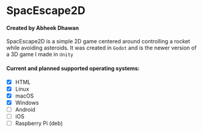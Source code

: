 # SpacEscape2D
#### Created by Abheek Dhawan
SpacEscape2D is a simple 2D game centered around controlling a rocket while avoiding asteroids. It was created in `Godot` and is the newer version of a 3D game I made in `Unity`

#### Current and planned supported operating systems:
- [x] HTML
- [x] Linux
- [x] macOS
- [X] Windows
- [ ] Android
- [ ] iOS
- [ ] Raspberry Pi (deb)
